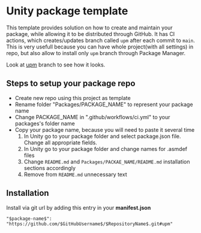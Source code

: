 # Unity package template
This template provides solution on how to create and maintain your package, while allowing it to be distributed through GitHub.
It has CI actions, which creates/updates branch called `upm` after each commit to `main`.
This is very usefull because you can have whole project(with all settings) in repo, but also allow to install only `upm` branch through Package Manager.

Look at [upm](https://github.com/STARasGAMES/Unity-package-repo-setup-template/tree/upm) branch to see how it looks.

## Steps to setup your package repo

* Create new repo using this project as template
* Rename folder "Packages/PACKAGE_NAME" to represent your package name
* Change PACKAGE_NAME in ".github/workflows/ci.yml" to your packages's folder name
* Copy your package name, because you will need to paste it several time
  1. In Unity go to your package folder and select package.json file. Change all appropriate fields.
  2. In Unity go to your package folder and change names for .asmdef files
  3. Change `README.md` and `Packages/PACKAE_NAME/README.md` installation sections accordingly 
  4. Remove from `README.md` unnecessary text 

## Installation
Install via git url by adding this entry in your **manifest.json**

`"$package-name$": "https://github.com/$GitHubUsername$/$RepositoryName$.git#upm"`